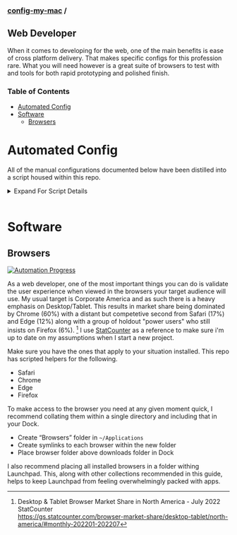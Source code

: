 ### [config-my-mac](../../../) / <!-- omit in toc -->
## Web Developer <!-- omit in toc -->

When it comes to developing for the web, one of the main benefits is ease of cross platform delivery. That makes specific configs for this profession rare. What you will need however is a great suite of browsers to test with and tools for both rapid prototyping and polished finish.

### Table of Contents <!-- omit in toc -->
- [Automated Config](#automated-config)
- [Software](#software)
  - [Browsers](#browsers)

# Automated Config
All of the manual configurations documented below have been distilled into a script housed within this repo.

<details>
<summary>Expand For Script Details</summary>

## How to use the script <!-- omit in toc -->
The script for the web-developer group of configs can be found at `./web-developer/config_my_mac`. To make all of the changes in an automated fashion please follow these instructions.

First, pull this repo to your local machine. Just as I describe in the developer [README](../developer#os-), I recommend cloning this to `~/Code`
```bash
% cd ~/Code
% git clone https://github.com/gnomical/config-my-mac.git
```
Running git for the first time may prompt you to install `Command Line Developer Tools`, just follow the prompts.

Next, run the script. It will install and/or upgrade brew and then run through all the configs documented within this section.
```bash
% cd ~/Code/config-my-mac
% ./web-developer/config_my_mac
```
## CLI Options  <!-- omit in toc -->
| flag          | summary                                 |
| :------------ | :-------------------------------------- |
| -e, --exclude | comma separated list of modules to skip |
| -i, --include | comma separated list of modules to run  |
> **Note**  
> The presence of includes will cause everything not included to be excluded. Even in the event excludes are also provided.  

> **Warning**  
> If a module that will run requires homebrew then the script will attempt to install and/or update homebrew.  
> To override this behavior exclude brew. `-e brew`
```bash
# Example excluding the proton-mail module
# because the other software modules will use homebrew
# you can also specify to exclude the homebrew update
% ./general/config_my_mac -i safari,chrome,firefox,edge -e brew
```
  
</details>  

<br/> 

# Software
## Browsers
[![Automation Progress](https://img.shields.io/badge/Scripted-Yes-280)](#browsers)

As a web developer, one of the most important things you can do is validate the user experience when viewed in the browsers your target audience will use. My usual target is Corporate America and as such there is a heavy emphasis on Desktop/Tablet. This results in market share being dominated by Chrome (60%) with a distant but competetive second from Safari (17%) and Edge (12%) along with a group of holdout "power users" who still insists on Firefox (6%). [^us-corp-stats] I use [StatCounter](https://gs.statcounter.com) as a reference to make sure i'm up to date on my assumptions when I start a new project.

[^us-corp-stats]: Desktop & Tablet Browser Market Share in North America - July 2022
  StatCounter  
  https://gs.statcounter.com/browser-market-share/desktop-tablet/north-america/#monthly-202201-202207  

Make sure you have the ones that apply to your situation installed. This repo has scripted helpers for the following.
  - Safari
  - Chrome
  - Edge
  - Firefox

To make access to the browser you need at any given moment quick, I recommend collating them within a single directory and including that in your Dock.
  - Create “Browsers” folder in `~/Applications`
  - Create symlinks to each browser within the new folder
  - Place browser folder above downloads folder in Dock

I also recommend placing all installed browsers in a folder withing Launchpad. This, along with other collections recommended in this guide, helps to keep Launchpad from feeling overwhelmingly packed with apps.